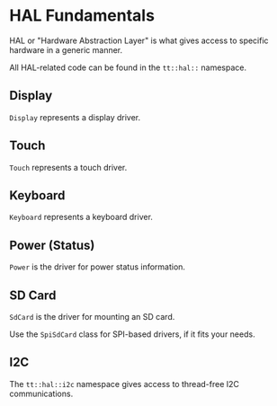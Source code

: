 # HAL Fundamentals

HAL or "Hardware Abstraction Layer" is what gives access to specific hardware in a generic manner.

All HAL-related code can be found in the `tt::hal::` namespace.

## Display

`Display` represents a display driver.

## Touch

`Touch` represents a touch driver.

## Keyboard

`Keyboard` represents a keyboard driver.

## Power (Status)

`Power` is the driver for power status information.

## SD Card

`SdCard` is the driver for mounting an SD card.

Use the `SpiSdCard` class for SPI-based drivers, if it fits your needs.

## I2C

The `tt::hal::i2c` namespace gives access to thread-free I2C communications.
